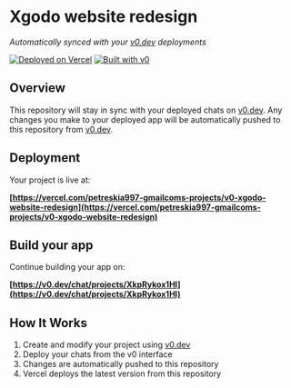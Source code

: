 # Xgodo website redesign

*Automatically synced with your [v0.dev](https://v0.dev) deployments*

[![Deployed on Vercel](https://img.shields.io/badge/Deployed%20on-Vercel-black?style=for-the-badge&logo=vercel)](https://vercel.com/petreskia997-gmailcoms-projects/v0-xgodo-website-redesign)
[![Built with v0](https://img.shields.io/badge/Built%20with-v0.dev-black?style=for-the-badge)](https://v0.dev/chat/projects/XkpRykox1Hl)

## Overview

This repository will stay in sync with your deployed chats on [v0.dev](https://v0.dev).
Any changes you make to your deployed app will be automatically pushed to this repository from [v0.dev](https://v0.dev).

## Deployment

Your project is live at:

**[https://vercel.com/petreskia997-gmailcoms-projects/v0-xgodo-website-redesign](https://vercel.com/petreskia997-gmailcoms-projects/v0-xgodo-website-redesign)**

## Build your app

Continue building your app on:

**[https://v0.dev/chat/projects/XkpRykox1Hl](https://v0.dev/chat/projects/XkpRykox1Hl)**

## How It Works

1. Create and modify your project using [v0.dev](https://v0.dev)
2. Deploy your chats from the v0 interface
3. Changes are automatically pushed to this repository
4. Vercel deploys the latest version from this repository